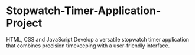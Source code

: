 # Stopwatch-Timer-Application-Project
HTML, CSS and JavaScript
Develop a versatile stopwatch timer application that combines precision timekeeping with a user-friendly interface.
